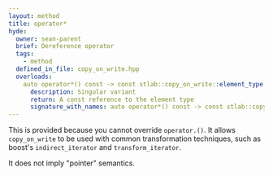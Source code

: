 ```yaml
---
layout: method
title: operator*
hyde:
  owner: sean-parent
  brief: Dereference operator
  tags:
    - method
  defined_in_file: copy_on_write.hpp
  overloads:
    auto operator*() const -> const stlab::copy_on_write::element_type &:
      description: Singular variant
      return: A const reference to the element type
      signature_with_names: auto operator*() const -> const stlab::copy_on_write::element_type &
---
```


This is provided because you cannot override `operator.()`. It allows `copy_on_write` to be used with common transformation techniques, such as boost's `indirect_iterator` and `transform_iterator`.

It does not imply "pointer" semantics.
